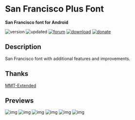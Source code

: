 # San Francisco Plus Font
**San Francisco font for Android**

![version](https://img.shields.io/badge/Version-3.0-brightgreen.svg) 
![updated](https://img.shields.io/badge/Updated-Apr_07,_2020-green.svg) 
[![forum](https://img.shields.io/badge/Forum-XDA-orange.svg)](https://forum.xda-developers.com/apps/magisk/font-headline-fonts-nongthaihoang-t3886349) 
[![download](https://img.shields.io/badge/Download-↓-yellow.svg)](https://github.com/nongthaihoang/san_francisco_plus_font/releases)
[![donate](https://img.shields.io/badge/Donate-Paypal-blue.svg)](https://paypal.me/nongthaihoang)
 
## Description
San Francisco font with additional features and improvements.

## Thanks
[MMT-Extended](https://github.com/Zackptg5/MMT-Extended)

## Previews
![img](https://raw.githubusercontent.com/nongthaihoang/gs_images/master/sfp/1.png)
![img](https://raw.githubusercontent.com/nongthaihoang/gs_images/master/sfp/2.png)
![img](https://raw.githubusercontent.com/nongthaihoang/gs_images/master/sfp/3.png)
![img](https://raw.githubusercontent.com/nongthaihoang/gs_images/master/sfp/4.png)
![img](https://raw.githubusercontent.com/nongthaihoang/gs_images/master/sfp/5.png)
![img](https://raw.githubusercontent.com/nongthaihoang/gs_images/master/sfp/6.png)
